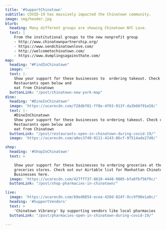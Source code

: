 ```yaml
---
title: '#SupportChinatown'
subtitle: COVID-19 has massively impacted the Chinatown community.
image: img/header.jpg
blurb:
  heading: Many different groups are showing Chinatown NYC Love.
  text: | 
    From the institutional groups to the new nonprofit group
    - http://www.chinatownpartnership.org/
    - https://www.sendchinatownlove.com/
    - http://welcometochinatown.com/
    - https://www.dumplingsagainsthate.com/
map:
  heading: "#FindInChinatown"
  image: ''
  text: |-
    Show your support for these businesses to  ordering takeout. Check out our Airtable list for Manhattan Chinatown
    Restaurants open below and 
    eat from Chinatown 
  buttonLink: "/post/chinatown-new-york-map"
dine:
  heading: "#DineInChinatown"
  image: 'https://ucarecdn.com/f28dbf81-ff8e-4f03-913f-da3b68f91e58/'
  text: |-
    #DineInChinatown 
    Show your support for these businesses to ordering takeout. Check out our Airtable list for Manhattan Chinatown
    Restaurants open below and 
    eat from Chinatown 
  buttonLink: "/post/restaurants-open-in-chinatown-during-covid-19/"
  image: 'https://ucarecdn.com/a8ec3749-9111-4143-86cf-97514ade27d0/'

shop:
  heading: '#ShopInChinatown'
  text: >

    Show your support for these businesses to ordering groceries at these follow
    groceries stores. Check out our Airtable list for Manhattan Chinatown
    Businesses here.
  image: 'https://ucarecdn.com/427ff737-8610-4448-9805-bfa0fbf56f9c/'
  buttonLink: "/post/shop-pharmacies-in-chinatown/"

live:
  image: 'https://ucarecdn.com/b9ed8854-ecea-420d-824f-9cc9f90e1a0c/'
  heading: '#SupportVendors'
  text: > 
    'Chinatown Vibrancy' by supporting vendors like local pharmacies
  buttonLink: "/post/pharmacies-open-in-chinatown-during-covid-19/"

---
```

